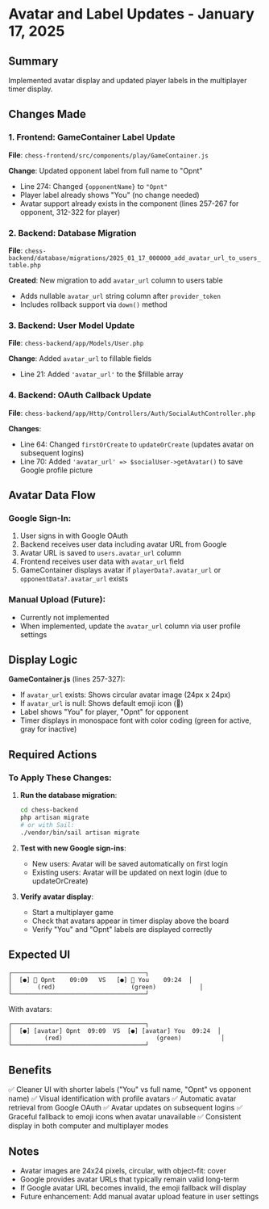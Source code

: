 # Avatar and Label Updates - January 17, 2025

## Summary
Implemented avatar display and updated player labels in the multiplayer timer display.

## Changes Made

### 1. Frontend: GameContainer Label Update
**File**: `chess-frontend/src/components/play/GameContainer.js`

**Change**: Updated opponent label from full name to "Opnt"
- Line 274: Changed `{opponentName}` to `"Opnt"`
- Player label already shows "You" (no change needed)
- Avatar support already exists in the component (lines 257-267 for opponent, 312-322 for player)

### 2. Backend: Database Migration
**File**: `chess-backend/database/migrations/2025_01_17_000000_add_avatar_url_to_users_table.php`

**Created**: New migration to add `avatar_url` column to users table
- Adds nullable `avatar_url` string column after `provider_token`
- Includes rollback support via `down()` method

### 3. Backend: User Model Update
**File**: `chess-backend/app/Models/User.php`

**Change**: Added `avatar_url` to fillable fields
- Line 21: Added `'avatar_url'` to the $fillable array

### 4. Backend: OAuth Callback Update
**File**: `chess-backend/app/Http/Controllers/Auth/SocialAuthController.php`

**Changes**:
- Line 64: Changed `firstOrCreate` to `updateOrCreate` (updates avatar on subsequent logins)
- Line 70: Added `'avatar_url' => $socialUser->getAvatar()` to save Google profile picture

## Avatar Data Flow

### Google Sign-In:
1. User signs in with Google OAuth
2. Backend receives user data including avatar URL from Google
3. Avatar URL is saved to `users.avatar_url` column
4. Frontend receives user data with `avatar_url` field
5. GameContainer displays avatar if `playerData?.avatar_url` or `opponentData?.avatar_url` exists

### Manual Upload (Future):
- Currently not implemented
- When implemented, update the `avatar_url` column via user profile settings

## Display Logic

**GameContainer.js** (lines 257-327):
- If `avatar_url` exists: Shows circular avatar image (24px x 24px)
- If `avatar_url` is null: Shows default emoji icon (👤)
- Label shows "You" for player, "Opnt" for opponent
- Timer displays in monospace font with color coding (green for active, gray for inactive)

## Required Actions

### To Apply These Changes:

1. **Run the database migration**:
   ```bash
   cd chess-backend
   php artisan migrate
   # or with Sail:
   ./vendor/bin/sail artisan migrate
   ```

2. **Test with new Google sign-ins**:
   - New users: Avatar will be saved automatically on first login
   - Existing users: Avatar will be updated on next login (due to updateOrCreate)

3. **Verify avatar display**:
   - Start a multiplayer game
   - Check that avatars appear in timer display above the board
   - Verify "You" and "Opnt" labels are displayed correctly

## Expected UI

```
┌─────────────────────────────────────┐
│  [●] 👤 Opnt    09:09   VS   [●] 👤 You    09:24  │
│       (red)                     (green)            │
└─────────────────────────────────────┘
```

With avatars:
```
┌─────────────────────────────────────┐
│  [●] [avatar] Opnt  09:09  VS  [●] [avatar] You  09:24  │
│         (red)                          (green)           │
└─────────────────────────────────────┘
```

## Benefits

✅ Cleaner UI with shorter labels ("You" vs full name, "Opnt" vs opponent name)
✅ Visual identification with profile avatars
✅ Automatic avatar retrieval from Google OAuth
✅ Avatar updates on subsequent logins
✅ Graceful fallback to emoji icons when avatar unavailable
✅ Consistent display in both computer and multiplayer modes

## Notes

- Avatar images are 24x24 pixels, circular, with object-fit: cover
- Google provides avatar URLs that typically remain valid long-term
- If Google avatar URL becomes invalid, the emoji fallback will display
- Future enhancement: Add manual avatar upload feature in user settings

